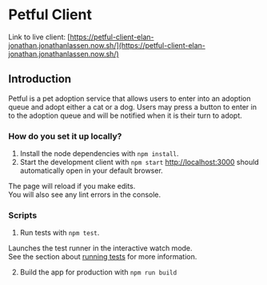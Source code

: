 # Petful Client 

Link to live client: [https://petful-client-elan-jonathan.jonathanlassen.now.sh/](https://petful-client-elan-jonathan.jonathanlassen.now.sh/)

## Introduction

Petful is a pet adoption service that allows users to enter into an adoption queue and adopt either a cat or a dog. Users may press a button to enter in to the adoption queue and will be notified when it is their turn to adopt. 

### How do you set it up locally? 

1. Install the node dependencies with `npm install`.
2. Start the development client with `npm start` 
[http://localhost:3000](http://localhost:3000) should automatically open in your default browser.

  The page will reload if you make edits.<br>
  You will also see any lint errors in the console.

### Scripts 

1. Run tests with `npm test`.

  Launches the test runner in the interactive watch mode.<br>
  See the section about [running tests](https://facebook.github.io/create-react-app/docs/running-tests) for more information.

2. Build the app for production with `npm run build`

